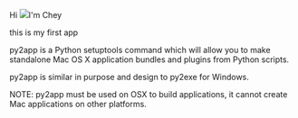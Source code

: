 Hi ![](https://user-images.githubusercontent.com/18350557/176309783-0785949b-9127-417c-8b55-ab5a4333674e.gif)I'm Chey

this is my first app


py2app is a Python setuptools command which will allow
you to make standalone Mac OS X application bundles
and plugins from Python scripts.

py2app is similar in purpose and design to py2exe for
Windows.

NOTE: py2app must be used on OSX to build applications,
it cannot create Mac applications on other platforms.